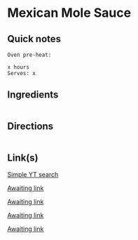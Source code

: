 # Mexican Mole Sauce

## Quick notes 
```
Oven pre-heat: 

x hours
Serves: x
```

## Ingredients
```

```


## Directions
```

```


## Link(s)
[Simple YT search](https://www.youtube.com/results?search_query=recipe+mexican+mole)

[Awaiting link](url)

[Awaiting link](url)

[Awaiting link](url)

[Awaiting link](url)
